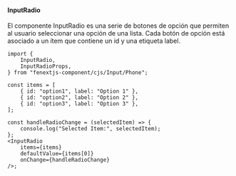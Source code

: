 #### InputRadio

El componente InputRadio es una serie de botones de opción que permiten al usuario seleccionar una opción de una lista. Cada botón de opción está asociado a un ítem que contiene un id y una etiqueta label.

```tsx
import {
    InputRadio,
    InputRadioProps,
} from "fenextjs-component/cjs/Input/Phone";

const items = [
    { id: "option1", label: "Option 1" },
    { id: "option2", label: "Option 2" },
    { id: "option3", label: "Option 3" },
];

const handleRadioChange = (selectedItem) => {
    console.log("Selected Item:", selectedItem);
};
<InputRadio
    items={items}
    defaultValue={items[0]}
    onChange={handleRadioChange}
/>;
```
